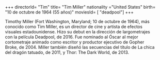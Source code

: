 
+++
directorId= "Tim"
title= "Tim Miller"
nationality ="United States"
birth= "10 de octubre de 1964 (55 años)"
moviesId= [ "deadpool"]
+++


Timothy Miller (Fort Washington, Maryland; 10 de octubre de 1964), más conocido como Tim Miller, es un director de cine y artista de efectos visuales estadounidense. Hizo su debut en la dirección de largometrajes con la película Deadpool, de 2016. Fue nominado al Óscar al mejor cortometraje animado como escritor y productor ejecutivo de Gopher Broke, de 2004. Miller también diseñó las secuencias del título de La chica del dragón tatuado, de 2011, y Thor: The Dark World, de 2013.